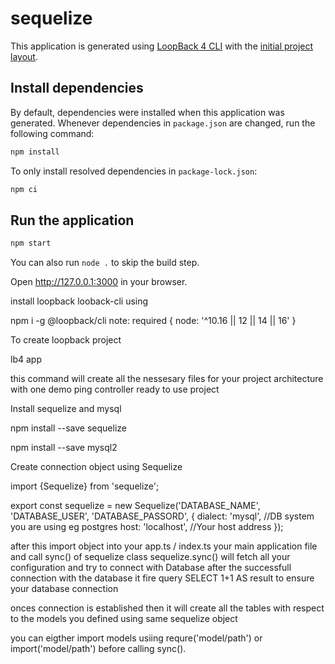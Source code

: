 # sequelize

This application is generated using [LoopBack 4 CLI](https://loopback.io/doc/en/lb4/Command-line-interface.html) with the
[initial project layout](https://loopback.io/doc/en/lb4/Loopback-application-layout.html).

## Install dependencies

By default, dependencies were installed when this application was generated.
Whenever dependencies in `package.json` are changed, run the following command:

```sh
npm install
```

To only install resolved dependencies in `package-lock.json`:

```sh
npm ci
```

## Run the application

```sh
npm start
```

You can also run `node .` to skip the build step.

Open http://127.0.0.1:3000 in your browser.

install loopback looback-cli using

npm i -g @loopback/cli note: required { node: '^10.16 || 12 || 14 || 16' }

To create loopback project

lb4 app

this command will create all the nessesary files for your project architecture with one demo ping controller ready to use project

Install sequelize and mysql

npm install --save sequelize

npm install --save mysql2

Create connection object using Sequelize

import {Sequelize} from 'sequelize';

export const sequelize = new Sequelize('DATABASE_NAME', 'DATABASE_USER', 'DATABASE_PASSORD', {
dialect: 'mysql', //DB system you are using eg postgres
host: 'localhost', //Your host address
});

after this import object into your app.ts / index.ts your main application file
and call sync() of sequelize class
sequelize.sync() will fetch all your configuration and try to connect with Database
after the successfull connection with the database it fire query SELECT 1+1 AS result
to ensure your database connection

onces connection is established then it will create all the tables with respect to
the models you defined using same sequelize object

you can eigther import models usiing requre('model/path') or import('model/path')
before calling sync().
